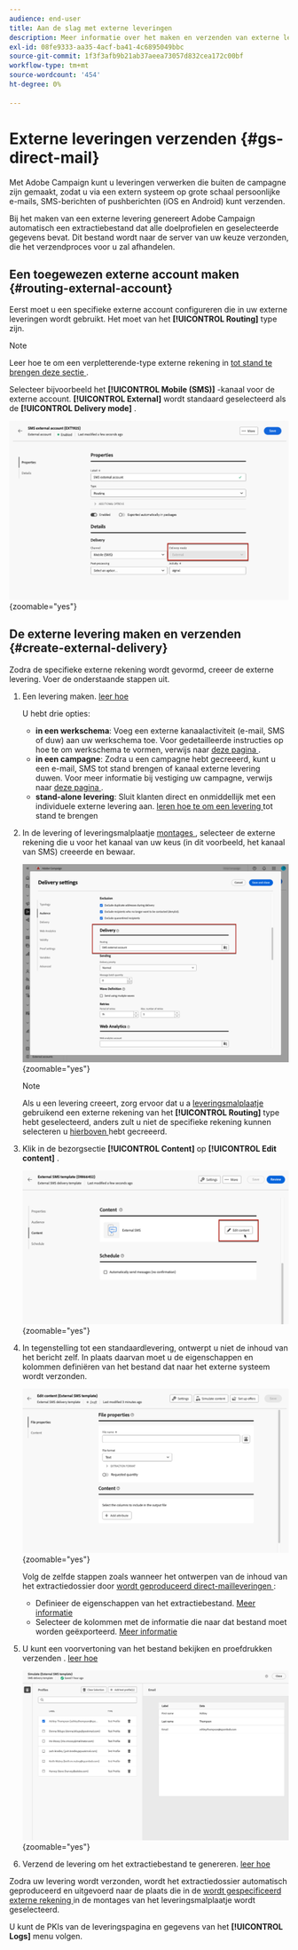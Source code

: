 ```yaml
---
audience: end-user
title: Aan de slag met externe leveringen
description: Meer informatie over het maken en verzenden van externe leveringen met Adobe Campaign Web
exl-id: 08fe9333-aa35-4acf-ba41-4c6895049bbc
source-git-commit: 1f3f3afb9b21ab37aeea73057d832cea172c00bf
workflow-type: tm+mt
source-wordcount: '454'
ht-degree: 0%

---
```


# Externe leveringen verzenden {#gs-direct-mail}


Met Adobe Campaign kunt u leveringen verwerken die buiten de campagne zijn gemaakt, zodat u via een extern systeem op grote schaal persoonlijke e-mails, SMS-berichten of pushberichten (iOS en Android) kunt verzenden.

<!--The supported channels are Email, Mobile (SMS), and Push (iOs and Android).-->

Bij het maken van een externe levering genereert Adobe Campaign automatisch een extractiebestand dat alle doelprofielen en geselecteerde gegevens bevat. Dit bestand wordt naar de server van uw keuze verzonden, die het verzendproces voor u zal afhandelen.

## Een toegewezen externe account maken {#routing-external-account}

Eerst moet u een specifieke externe account configureren die in uw externe leveringen wordt gebruikt. Het moet van het **[!UICONTROL Routing]** type zijn.

>[!NOTE]
>
>Leer hoe te om een verpletterende-type externe rekening in [ tot stand te brengen deze sectie ](../administration/external-account.md#routing).

Selecteer bijvoorbeeld het **[!UICONTROL Mobile (SMS)]** -kanaal voor de externe account. **[!UICONTROL External]** wordt standaard geselecteerd als de **[!UICONTROL Delivery mode]** .

![](../administration/assets/external-account-delivery-mode.png){zoomable="yes"}

## De externe levering maken en verzenden {#create-external-delivery}

Zodra de specifieke externe rekening wordt gevormd, creeer de externe levering. Voer de onderstaande stappen uit.

1. Een levering maken. [ leer hoe ](create-deliveries.md)

   U hebt drie opties:

   * **in een werkschema**: Voeg een externe kanaalactiviteit (e-mail, SMS of duw) aan uw werkschema toe. Voor gedetailleerde instructies op hoe te om werkschema te vormen, verwijs naar [ deze pagina ](../workflows/gs-workflow-creation.md).
   * **in een campagne**: Zodra u een campagne hebt gecreeerd, kunt u een e-mail, SMS tot stand brengen of kanaal externe levering duwen. Voor meer informatie bij vestiging uw campagne, verwijs naar [ deze pagina ](../campaigns/gs-campaigns.md).
   * **stand-alone levering**: Sluit klanten direct en onmiddellijk met een individuele externe levering aan. [ leren hoe te om een levering ](../msg/gs-deliveries.md) tot stand te brengen

1. In de levering of leveringsmalplaatje [ montages ](../advanced-settings/delivery-settings.md), selecteer de externe rekening die u voor het kanaal van uw keus (in dit voorbeeld, het kanaal van SMS) creeerde en bewaar.

   ![](assets/external-delivery-routing.png){zoomable="yes"}

   >[!NOTE]
   >
   >Als u een levering creeert, zorg ervoor dat u a [ leveringsmalplaatje ](delivery-template.md) gebruikend een externe rekening van het **[!UICONTROL Routing]** type hebt geselecteerd, anders zult u niet de specifieke rekening kunnen selecteren u [ hierboven ](#routing-external-account) hebt gecreeerd.

1. Klik in de bezorgsectie **[!UICONTROL Content]** op **[!UICONTROL Edit content]** .

   ![](assets/external-delivery-edit-content.png){zoomable="yes"}

1. In tegenstelling tot een standaardlevering, ontwerpt u niet de inhoud van het bericht zelf. In plaats daarvan moet u de eigenschappen en kolommen definiëren van het bestand dat naar het externe systeem wordt verzonden.

   ![](assets/external-delivery-file-properties.png){zoomable="yes"}

   Volg de zelfde stappen zoals wanneer het ontwerpen van de inhoud van het extractiedossier door [ wordt geproduceerd direct-mailleveringen ](../direct-mail/content-direct-mail.md):

   * Definieer de eigenschappen van het extractiebestand. [Meer informatie](../direct-mail/content-direct-mail.md#properties)
   * Selecteer de kolommen met de informatie die naar dat bestand moet worden geëxporteerd. [Meer informatie](../direct-mail/content-direct-mail.md#content)

1. U kunt een voorvertoning van het bestand bekijken en proefdrukken verzenden <!--not in UI right now - to check--> . [ leer hoe ](../direct-mail/send-direct-mail.md#preview-dm)

   ![](assets/external-delivery-simulate.png){zoomable="yes"}

1. Verzend de levering om het extractiebestand te genereren. [ leer hoe ](../direct-mail/send-direct-mail.md#send-dm)

Zodra uw levering wordt verzonden, wordt het extractiedossier automatisch geproduceerd en uitgevoerd naar de plaats die in de [ wordt gespecificeerd externe rekening ](../administration/external-account.md#create-ext-account) in de montages van het leveringsmalplaatje wordt geselecteerd.

U kunt de PKIs van de leveringspagina en gegevens van het **[!UICONTROL Logs]** menu volgen.

